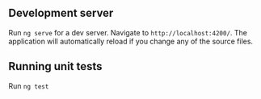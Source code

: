 
## Development server

Run `ng serve` for a dev server. Navigate to `http://localhost:4200/`. The application will automatically reload if you change any of the source files.


## Running unit tests

Run `ng test`

